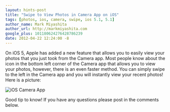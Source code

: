 ```yaml
---
layout: hints-post
title: "Swipe to View Photos in Camera App on iOS"
tags: [photos, ios, camera, swipe, ios 5.1, 5.1]
author_name: Mark Miyashita
author_url: http://markmiyashita.com
google_plus: 101180624276428786239
date: 2012-04-22 12:24:00 -8
---
```


On iOS 5, Apple has added a new feature that allows you to easily view your photos that you just took from the Camera app. Most people know about the icon in the bottom left corner of the Camera app that allows you to view your photos, however, there is an even faster method. You can simply swipe to the left in the Camera app and you will instantly view your recent photos! Here is a picture:

<img class="clear blog-image-full-border" src="{{site.url}}/images/camera_swipe.png" title="iOS Camera App">

Good tip to know! If you have any questions please post in the comments below.